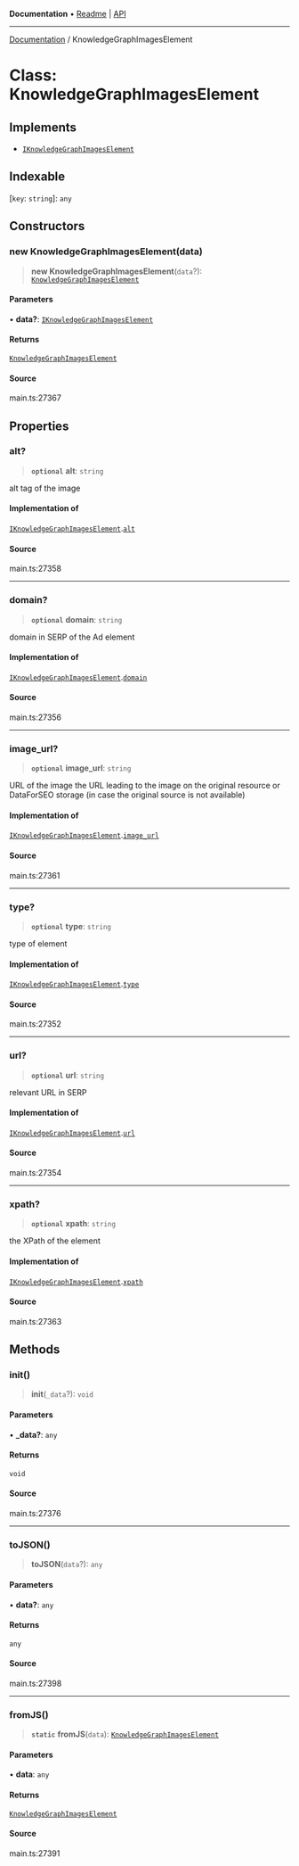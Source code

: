**Documentation** • [Readme](../README.md) \| [API](../globals.md)

***

[Documentation](../README.md) / KnowledgeGraphImagesElement

# Class: KnowledgeGraphImagesElement

## Implements

- [`IKnowledgeGraphImagesElement`](../interfaces/IKnowledgeGraphImagesElement.md)

## Indexable

 \[`key`: `string`\]: `any`

## Constructors

### new KnowledgeGraphImagesElement(data)

> **new KnowledgeGraphImagesElement**(`data`?): [`KnowledgeGraphImagesElement`](KnowledgeGraphImagesElement.md)

#### Parameters

• **data?**: [`IKnowledgeGraphImagesElement`](../interfaces/IKnowledgeGraphImagesElement.md)

#### Returns

[`KnowledgeGraphImagesElement`](KnowledgeGraphImagesElement.md)

#### Source

main.ts:27367

## Properties

### alt?

> **`optional`** **alt**: `string`

alt tag of the image

#### Implementation of

[`IKnowledgeGraphImagesElement`](../interfaces/IKnowledgeGraphImagesElement.md).[`alt`](../interfaces/IKnowledgeGraphImagesElement.md#alt)

#### Source

main.ts:27358

***

### domain?

> **`optional`** **domain**: `string`

domain in SERP of the Ad element

#### Implementation of

[`IKnowledgeGraphImagesElement`](../interfaces/IKnowledgeGraphImagesElement.md).[`domain`](../interfaces/IKnowledgeGraphImagesElement.md#domain)

#### Source

main.ts:27356

***

### image\_url?

> **`optional`** **image\_url**: `string`

URL of the image
the URL leading to the image on the original resource or DataForSEO storage (in case the original source is not available)

#### Implementation of

[`IKnowledgeGraphImagesElement`](../interfaces/IKnowledgeGraphImagesElement.md).[`image_url`](../interfaces/IKnowledgeGraphImagesElement.md#image_url)

#### Source

main.ts:27361

***

### type?

> **`optional`** **type**: `string`

type of element

#### Implementation of

[`IKnowledgeGraphImagesElement`](../interfaces/IKnowledgeGraphImagesElement.md).[`type`](../interfaces/IKnowledgeGraphImagesElement.md#type)

#### Source

main.ts:27352

***

### url?

> **`optional`** **url**: `string`

relevant URL in SERP

#### Implementation of

[`IKnowledgeGraphImagesElement`](../interfaces/IKnowledgeGraphImagesElement.md).[`url`](../interfaces/IKnowledgeGraphImagesElement.md#url)

#### Source

main.ts:27354

***

### xpath?

> **`optional`** **xpath**: `string`

the XPath of the element

#### Implementation of

[`IKnowledgeGraphImagesElement`](../interfaces/IKnowledgeGraphImagesElement.md).[`xpath`](../interfaces/IKnowledgeGraphImagesElement.md#xpath)

#### Source

main.ts:27363

## Methods

### init()

> **init**(`_data`?): `void`

#### Parameters

• **\_data?**: `any`

#### Returns

`void`

#### Source

main.ts:27376

***

### toJSON()

> **toJSON**(`data`?): `any`

#### Parameters

• **data?**: `any`

#### Returns

`any`

#### Source

main.ts:27398

***

### fromJS()

> **`static`** **fromJS**(`data`): [`KnowledgeGraphImagesElement`](KnowledgeGraphImagesElement.md)

#### Parameters

• **data**: `any`

#### Returns

[`KnowledgeGraphImagesElement`](KnowledgeGraphImagesElement.md)

#### Source

main.ts:27391
